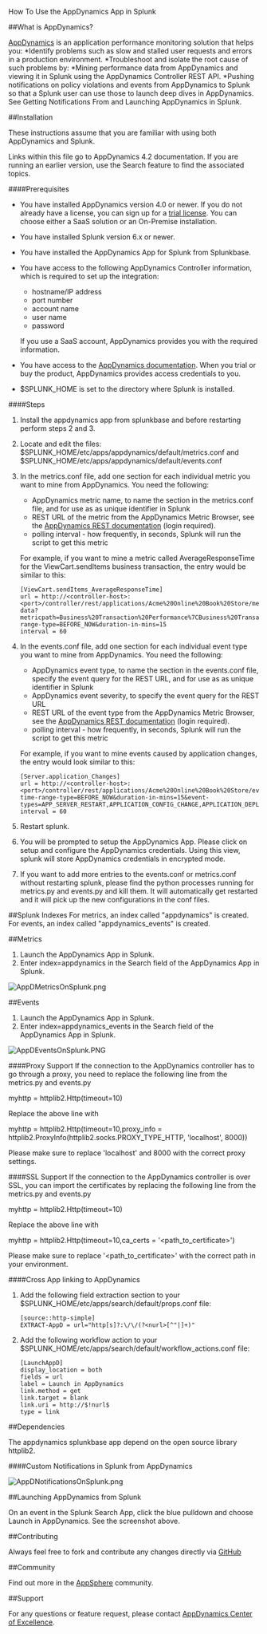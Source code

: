 
How To Use the AppDynamics App in Splunk

##What is AppDynamics?

[AppDynamics](http://www.appdynamics.com) is an application performance monitoring solution that helps you:
*Identify problems such as slow and stalled user requests and errors in a production environment.
*Troubleshoot and isolate the root cause of such problems by: 
*Mining performance data from AppDynamics and viewing it in Splunk using the AppDynamics Controller REST API. 
*Pushing notifications on policy violations and events from AppDynamics to Splunk so that a Splunk user can use those to launch deep dives in AppDynamics. See Getting Notifications From and Launching AppDynamics in Splunk.


##Installation

These instructions assume that you are familiar with using both AppDynamics and Splunk. 

Links within this file go to AppDynamics 4.2 documentation. If you are running an earlier version, use the Search feature to find the associated topics.

####Prerequisites


- You have installed AppDynamics version 4.0 or newer. If you do not already have a license, you can sign up for a [trial license]( https://portal.appdynamics.com/account/signup/signupForm/). You can choose either a SaaS solution or an On-Premise installation.
- You have installed Splunk version 6.x or newer.
- You have installed the AppDynamics App for Splunk from Splunkbase. 
- You have access to the following AppDynamics Controller information, which is required to set up the integration: 
   - hostname/IP address
   - port number
   - account name
   - user name
   - password
   
    If you use a SaaS account, AppDynamics provides you with the required information.
- You have access to the [AppDynamics documentation](https://docs.appdynamics.com/display/PRO42/AppDynamics+Essentials). When you trial or buy the product, AppDynamics provides access credentials to you.
- $SPLUNK_HOME is set to the directory where Splunk is installed.

####Steps
1.  Install the appdynamics app from splunkbase and before restarting perform steps 2 and 3.
2.  Locate and edit the files: $SPLUNK_HOME/etc/apps/appdynamics/default/metrics.conf and $SPLUNK_HOME/etc/apps/appdynamics/default/events.conf
3.  In the metrics.conf file, add one section for each individual metric you want to mine from AppDynamics. You need the following:
    -   AppDynamics metric name, to name the section in the metrics.conf file, and for use as as unique identifier in Splunk
    -   REST URL of the metric from the AppDynamics Metric Browser, see the [AppDynamics REST documentation](https://docs.appdynamics.com/display/PRO42/Using+the+Controller+APIs)  (login required).
    -   polling interval - how frequently, in seconds, Splunk will run the script to get this metric

    For example, if you want to mine a metric called AverageResponseTime for the ViewCart.sendItems business transaction, the entry would be similar to this:
    
        [ViewCart.sendItems_AverageResponseTime]  
        url = http://<controller-host>:<port>/controller/rest/applications/Acme%20Online%20Book%20Store/metric-data?metricpath=Business%20Transaction%20Performance%7CBusiness%20Transactions%7CECommerce%7CViewCart.sendItems%7CAverage%20Response%20Time%20(ms)&time-range-type=BEFORE_NOW&duration-in-mins=15  
        interval = 60  
        
        
4.  In the events.conf file, add one section for each individual event type you want to mine from AppDynamics. You need the following:
    -   AppDynamics event type, to name the section in the events.conf file, specify the event query for the REST URL, and for use as as unique identifier in Splunk
    -   AppDynamics event severity, to specify the event query for the REST URL
    -   REST URL of the event type from the AppDynamics Metric Browser, see the [AppDynamics REST documentation](https://docs.appdynamics.com/display/PRO42/Alert+and+Respond+API#AlertandRespondAPI-RetrieveEventData)  (login required).
    -   polling interval - how frequently, in seconds, Splunk will run the script to get this metric

    For example, if you want to mine events caused by application changes, the entry would look similar to this:

        [Server.application_Changes]  
        url = http://<controller-host>:<port>/controller/rest/applications/Acme%20Online%20Book%20Store/events?time-range-type=BEFORE_NOW&duration-in-mins=15&event-types=APP_SERVER_RESTART,APPLICATION_CONFIG_CHANGE,APPLICATION_DEPLOYMENT&severities=INFO,WARN,ERROR  
        interval = 60  

5.  Restart splunk. 
6.  You will be prompted to setup the AppDynamics App. Please click on setup and configure the AppDynamics credentials. Using this view, splunk will store AppDynamics credentials in encrypted mode.
7.  If you want to add more entries to the events.conf or metrics.conf without restarting splunk, please find the python 
processes running for metrics.py and events.py and kill them. It will automatically get restarted and it will pick up the new configurations in the conf files.


##Splunk Indexes
For metrics, an index called "appdynamics" is created. 
For events, an index called "appdynamics_events" is created. 

##Metrics

1.  Launch the AppDynamics App in Splunk.
2.  Enter index=appdynamics in the Search field of the AppDynamics App in Splunk.  

![AppDMetricsOnSplunk.png](100353)

##Events

1.  Launch the AppDynamics App in Splunk.
2.  Enter index=appdynamics_events in the Search field of the AppDynamics App in Splunk.  

![AppDEventsOnSplunk.PNG](120359)

####Proxy Support
If the connection to the AppDynamics controller has to go through a proxy, you need to replace the following line
from the metrics.py and events.py 

myhttp = httplib2.Http(timeout=10)

Replace the above line with

myhttp = httplib2.Http(timeout=10,proxy_info = httplib2.ProxyInfo(httplib2.socks.PROXY_TYPE_HTTP, 'localhost', 8000))

Please make sure to replace 'localhost' and 8000 with the correct proxy settings. 

####SSL Support
If the connection to the AppDynamics controller is over SSL, you can import the certificates by replacing the following
line from the metrics.py and events.py

myhttp = httplib2.Http(timeout=10)

Replace the above line with 

myhttp = httplib2.Http(timeout=10,ca_certs = '<path_to_certificate>')

Please make sure to replace '<path_to_certificate>' with the correct path in your environment.

####Cross App linking to AppDynamics

1.  Add the following field extraction section to your $SPLUNK_HOME/etc/apps/search/default/props.conf file:
    
		[source::http-simple]  
		EXTRACT-AppD = url="http[s]?:\/\/(?<nurl>[^"|]+)"
    	
2.  Add the following workflow action to your $SPLUNK_HOME/etc/apps/search/default/workflow_actions.conf file:
    
		[LaunchAppD]  
		display_location = both  
		fields = url  
		label = Launch in AppDynamics  
		link.method = get  
		link.target = blank  
		link.uri = http://$!nurl$  
		type = link

##Dependencies

The appdynamics splunkbase app depend on the open source library httplib2.    
    
####Custom Notifications in Splunk from AppDynamics

![AppDNotificationsOnSplunk.png](100352)

##Launching AppDynamics from Splunk

On an event in the Splunk Search App, click the blue pulldown and choose Launch in AppDynamics. See the screenshot above.



##Contributing

Always feel free to fork and contribute any changes directly via [GitHub](https://github.com/Appdynamics/splunkbaseapp)

##Community

Find out more in the [AppSphere](https://www.appdynamics.com/community/exchange/) community.

##Support

For any questions or feature request, please contact [AppDynamics Center of Excellence](mailto:help@appdynamics.com).

